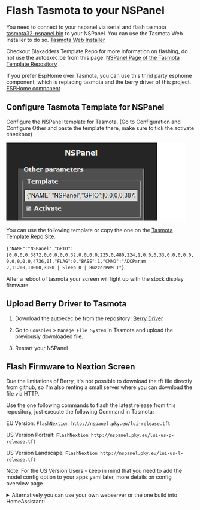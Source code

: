 # Flash Tasmota to your NSPanel

You need to connect to your nspanel via serial and flash tasmota [tasmota32-nspanel.bin](http://ota.tasmota.com/tasmota32/release/tasmota32-nspanel.bin) to your NSPanel. 
You can use the Tasmota Web Installer to do so. [Tasmota Web Installer](https://tasmota.github.io/install/)

Checkout Blakadders Template Repo for more information on flashing, do not use the autoexec.be from this page.
[NSPanel Page of the Tasmota Template Repository](https://templates.blakadder.com/sonoff_NSPanel.html)

If you prefer EspHome over Tasmota, you can use this thrid party esphome component, which is replacing tasmota and the berry driver of this project.
[ESPHome component](https://github.com/sairon/esphome-nspanel-lovelace-ui)


## Configure Tasmota Template for NSPanel

Configure the NSPanel template for Tasmota. (Go to Configuration and Configure Other and paste the template there, make sure to tick the activate checkbox)

![tasmota-template-config](img/tasmota-template-config.png)

You can use the following template or copy the one on the [Tasmota Template Repo Site](https://templates.blakadder.com/sonoff_NSPanel.html).

`{"NAME":"NSPanel","GPIO":[0,0,0,0,3872,0,0,0,0,0,32,0,0,0,0,225,0,480,224,1,0,0,0,33,0,0,0,0,0,0,0,0,0,0,4736,0],"FLAG":0,"BASE":1,"CMND":"ADCParam 2,11200,10000,3950 | Sleep 0 | BuzzerPWM 1"}`

After a reboot of tasmota your screen will light up with the stock display firmware.

## Upload Berry Driver to Tasmota

1. Download the autoexec.be from the repository: [Berry Driver](https://github.com/joBr99/nspanel-lovelace-ui/blob/main/tasmota/autoexec.be)

2. Go to `Consoles` > `Manage File System` in Tasmota and upload the previously downloaded file.

3. Restart your NSPanel

## Flash Firmware to Nextion Screen

Due the limitations of Berry, it's not possible to download the tft file directly from github, so I'm also renting a small server where you can download the file via HTTP.

Use the one following commands to flash the latest release from this repository, just execute the following Command in Tasmota:

EU Version: `FlashNextion http://nspanel.pky.eu/lui-release.tft`

US Version Portrait: `FlashNextion http://nspanel.pky.eu/lui-us-p-release.tft`

US Version Landscape: `FlashNextion http://nspanel.pky.eu/lui-us-l-release.tft`



Note: For the US Version Users - keep in mind that you need to add the model config option to your apps.yaml later, more details on config overview page


<details>
<summary>Alternatively you can use your own webserver or the one build into HomeAssistant:</summary>
<br>
Upload the nspanel.tft from the lastest release to a Webserver (for example www folder of Home Assistant) and execute the following command in Tasmota Console. (Development Version: [tft file from HMI folder](HMI/nspanel.tft))

**Webserver must be HTTP, HTTPS is not supported, due to limitations of berry lang on tasmota**

`FlashNextion http://ip-address-of-your-homeassistant:8123/local/nspanel.tft`
</details>


